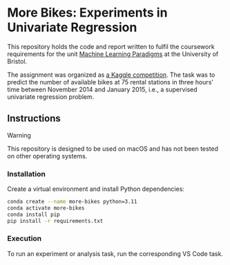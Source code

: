 # More Bikes: Experiments in Univariate Regression

This repository holds the code and report written to fulfil the coursework
requirements for the unit
[Machine Learning Paradigms](https://www.bris.ac.uk/unit-programme-catalogue/UnitDetails.jsa?ayrCode=23%2F24&unitCode=COMSM0025)
at the University of Bristol.

The assignment was organized as [a Kaggle competition](https://www.kaggle.com/competitions/morebikes2023/overview).
The task was to predict the number of available bikes at 75 rental stations in three hours' time between November 2014 and January 2015,
i.e., a supervised univariate regression problem.

## Instructions

> [!WARNING]
> This repository is designed to be used on macOS and has not been tested on other operating systems.

### Installation

Create a virtual environment and install Python dependencies:

```bash
conda create --name more-bikes python=3.11
conda activate more-bikes
conda install pip
pip install -r requirements.txt
```

### Execution

To run an experiment or analysis task, run the corresponding VS Code task.
